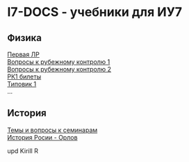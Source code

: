 I7-DOCS - учебники для ИУ7
============================

Физика
------

[Первая ЛР](https://github.com/Rilord/iu7-docs/blob/fizika/%D0%A4%D0%B8%D0%B7%D0%B8%D0%BA%D0%B0/%D0%9B%D0%B0%D0%B1%D0%BE%D1%80%D0%B0%D1%82%D0%BE%D1%80%D0%BD%D1%8B%D0%B5/%D0%9F%D0%B5%D1%80%D0%B2%D0%B0%D1%8F%20%D0%BB%D0%B0%D0%B1%D0%BE%D1%80%D0%B0%D1%82%D0%BE%D1%80%D0%BD%D0%B0%D1%8F/m1.pdf)  
[Вопросы к рубежному контролю 1](https://github.com/Rilord/iu7-docs/blob/fizika/%D0%A4%D0%B8%D0%B7%D0%B8%D0%BA%D0%B0/%D0%A0%D0%9A/%5B1%20%D0%A0%D0%9A%5D%D0%92%D0%BE%D0%BF%D1%80%D0%BE%D1%81%D1%8B%20%D0%BA%20%D1%80%D1%83%D0%B1%D0%B5%D0%B6%D0%BD%D0%BE%D0%BC%D1%83%20%D0%BA%D0%BE%D0%BD%D1%82%D1%80%D0%BE%D0%BB%D1%8E.pdf)    
[Вопросы к рубежному контролю 2](https://github.com/Rilord/iu7-docs/blob/fizika/%D0%A4%D0%B8%D0%B7%D0%B8%D0%BA%D0%B0/%D0%A0%D0%9A/%5B2%20%D0%A0%D0%9A%5D%D0%92%D0%BE%D0%BF%D1%80%D0%BE%D1%81%D1%8B%20%D0%BA%20%D1%80%D1%83%D0%B1%D0%B5%D0%B6%D0%BD%D0%BE%D0%BC%D1%83%20%D0%BA%D0%BE%D0%BD%D1%82%D1%80%D0%BE%D0%BB%D1%8E.pdf)  
[РК1 билеты](https://github.com/Rilord/iu7-docs/tree/fizika/%D0%A4%D0%B8%D0%B7%D0%B8%D0%BA%D0%B0/%D0%A0%D0%9A/%D0%A0%D0%9A1%20-%20%D0%91%D0%B8%D0%BB%D0%B5%D1%82%D1%8B)  
[Типовик 1](https://github.com/Rilord/iu7-docs/blob/fizika/%D0%A4%D0%B8%D0%B7%D0%B8%D0%BA%D0%B0/%D0%A2%D0%B8%D0%BF%D0%BE%D0%B2%D0%B8%D0%BA%201.pdf)  
...

История
-------

[Темы и вопросы к семинарам](https://github.com/Rilord/iu7-docs/blob/istoria/%D0%98%D1%81%D1%82%D0%BE%D1%80%D0%B8%D1%8F%20%D0%A0%D0%BE%D1%81%D1%81%D0%B8%D0%B8/%D0%A2%D0%B5%D0%BC%D1%8B%20%D0%B8%20%D0%B2%D0%BE%D0%BF%D1%80%D0%BE%D1%81%D1%8B%20%D0%BA%20%D1%81%D0%B5%D0%BC%D0%B8%D0%BD%D0%B0%D1%80%D0%B0%D0%BC.docx)  
[История Росии - Орлов](https://github.com/Rilord/iu7-docs/blob/istoria/%D0%98%D1%81%D1%82%D0%BE%D1%80%D0%B8%D1%8F%20%D0%A0%D0%BE%D1%81%D1%81%D0%B8%D0%B8/%D0%98%D1%81%D1%82%D0%BE%D1%80%D0%B8%D1%8F%20%D0%A0%D0%BE%D1%81%D1%81%D0%B8%D0%B8%20-%20%D0%9E%D1%80%D0%BB%D0%BE%D0%B2.pdf)


upd Kirill R
